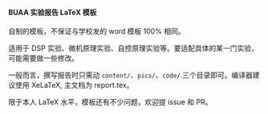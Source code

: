 #### BUAA 实验报告 LaTeX 模板

自制的模板，不保证与学校发的 word 模板 100% 相同。

适用于 DSP 实验、微机原理实验、自控原理实验等。要适配具体的某一门实验，可能需要做一些修改。

一般而言，撰写报告时只需动 `content/`、`pics/`、`code/` 三个目录即可。编译器建议使用 XeLaTeX, 主文档为 report.tex。

限于本人 LaTeX 水平，模板还有不少问题，欢迎提 issue 和 PR。
